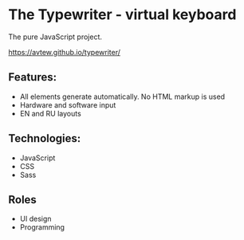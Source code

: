 # The Typewriter - virtual keyboard

The pure JavaScript project.

https://avtew.github.io/typewriter/

## Features:
- All elements generate automatically. No HTML markup is used
- Hardware and software input
- EN and RU layouts

## Technologies:
- JavaScript
- CSS
- Sass

## Roles
- UI design
- Programming
